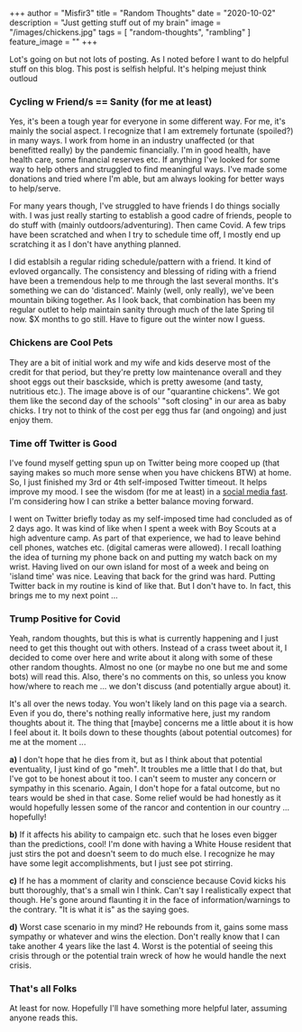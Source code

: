 +++
author = "Misfir3"
title = "Random Thoughts"
date = "2020-10-02"
description = "Just getting stuff out of my brain"
image = "/images/chickens.jpg"
tags = [
    "random-thoughts",
	"rambling"
]
feature_image = ""
+++

Lot's going on but not lots of posting. As I noted before I want to do helpful stuff on this blog. This post is selfish helpful. It's helping mejust think outloud


### Cycling w Friend/s == Sanity (for me at least)

Yes, it's been a tough year for everyone in some different way.  For me, it's mainly the social aspect. I recognize that I am extremely fortunate (spoiled?) in many ways. I work from home in an industry unaffected (or that benefitted really) by the pandemic financially. I'm in good health, have health care, some financial reserves etc. If anything I've looked for some way to help others and struggled to find meaningful ways. I've made some donations and tried where I'm able, but am always looking for better ways to help/serve.

For many years though, I've struggled to have friends I do things socially with. I was just really starting to establish a good cadre of friends, people to do stuff with (mainly outdoors/adventuring). Then came Covid. A few trips have been scratched and when I try to schedule time off, I mostly end up scratching it as I don't have anything planned.

I did establsih a regular riding schedule/pattern with a friend. It kind of evloved organcally. The consistency and blessing of riding with a friend have been a tremendous help to me through the last several months. It's something we can do 'distanced'. Mainly (well, only really), we've been mountain biking together. As I look back, that combination has been my regular outlet to help maintain sanity through much of the late Spring til now.  $X months to go still. Have to figure out the winter now I guess.

### Chickens are Cool Pets

They are a bit of initial work and my wife and kids deserve most of the credit for that period, but they're pretty low maintenance overall and they shoot eggs out their basckside, which is pretty awesome (and tasty, nutritious etc.). The image above is of our "quarantine chickens". We got them like the second day of the schools' "soft closing" in our area as baby chicks. I try not to think of the cost per egg thus far (and ongoing) and just enjoy them.

### Time off Twitter is Good

I've found myself getting spun up on Twitter being more cooped up (that saying makes so much more sense when you have chickens BTW) at home. So, I just finished my 3rd or 4th self-imposed Twitter timeout. It helps improve my mood. I see the wisdom (for me at least) in a [social media fast](https://www.churchofjesuschrist.org/study/new-era/2019/03/president-and-sister-nelsons-devotional-for-youth/your-7-day-social-media-fast?lang=eng). I'm considering how I can strike a better balance moving forward.

I went on Twitter briefly today as my self-imposed time had concluded as of 2 days ago. It was kind of like when I spent a week with Boy Scouts at a high adventure camp. As part of that experience, we had to leave behind cell phones, watches etc. (digital cameras were allowed). I recall loathing the idea of turning my phone back on and putting my watch back on my wrist. Having lived on our own island for most of a week and being on 'island time' was nice. Leaving that back for the grind was hard. Putting Twitter back in my routine is kind of like that. But I don't have to. In fact, this brings me to my next point ...

### Trump Positive for Covid

Yeah, random thoughts, but this is what is currently happening and I just need to get this thought out with others. Instead of a crass tweet about it, I decided to come over here and write about it along with some of these other random thoughts. Almost no one (or maybe no one but me and some bots) will read this.  Also, there's no comments on this, so unless you know how/where to reach me ... we don't discuss (and potentially argue about) it.

It's all over the news today. You won't likely land on this page via a search. Even if you do, there's nothing really informative here, just my random thoughts about it. The thing that [maybe] concerns me a little about it is how I feel about it. It boils down to these thoughts (about potential outcomes) for me at the moment ...

**a)** I don't hope that he dies from it, but as I think about that potential eventuality, I just kind of go "meh".  It troubles me a little that I do that, but I've got to be honest about it too. I can't seem to muster any concern or sympathy in this scenario. Again, I don't hope for a fatal outcome, but no tears would be shed in that case. Some relief would be had honestly as it would hopefully lessen some of the rancor and contention in our country ... hopefully!

**b)** If it affects his ability to campaign etc. such that he loses even bigger than the predictions, cool! I'm done with having a White House resident that just stirs the pot and doesn't seem to do much else. I recognize he may have some legit accomplishments, but I just see pot stirring.

**c)** If he has a momment of clarity and conscience because Covid kicks his butt thoroughly, that's a small win I think. Can't say I realistically expect that though. He's gone around flaunting it in the face of information/warnings to the contrary. "It is what it is" as the saying goes.

**d)** Worst case scenario in my mind? He rebounds from it, gains some mass sympathy or whatever and wins the election. Don't really know that I can take another 4 years like the last 4. Worst is the potential of seeing this crisis through or the potential train wreck of how he would handle the next crisis.

### That's all Folks
At least for now.  Hopefully I'll have something more helpful later, assuming anyone reads this.